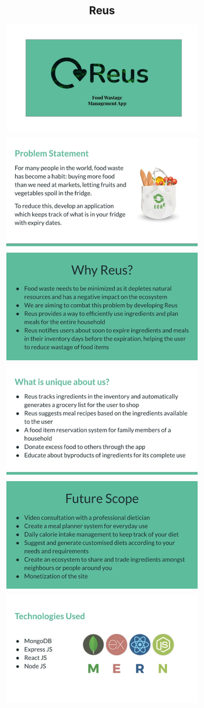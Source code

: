 <h1 align="center">Reus</h1>

<p align="center">
 <img src="./images/Reus.jpg">
</p>


<p align="center">
 <img src="./images/Reus-1.jpg">
</p>


<p align="center">
 <img src="./images/Reus-2.jpg">
</p>

<p align="center">
 <img src="./images/Reus-3.jpg">
</p>


<p align="center">
 <img src="./images/Reus-4.jpg">
</p>


<p align="center">
 <img src="./images/Reus-5.jpg">
</p>


